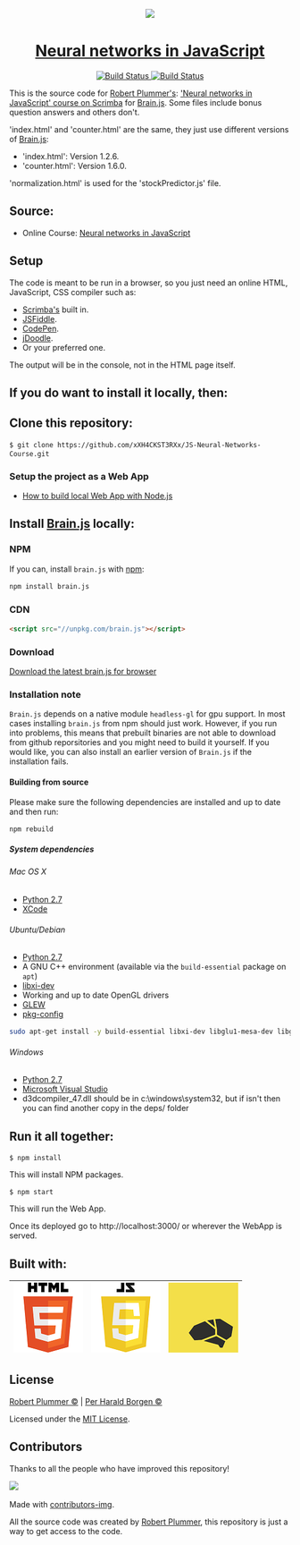 <p align="center">
   <a href="https://scrimba.com/g/gneuralnetworks">
     <img src="https://scrimba.com/static/img/logo.svg">
     <h1 align="center">Neural networks in JavaScript</h1>
  </a>
</p>

<p align="center">
    <a href="https://github.com/xXH4CKST3RXx/JS-Neural-Networks-Course/blob/master/LICENSE">
        <img src="https://img.shields.io/github/license/xXH4CKST3RXx/JS-Neural-Networks-Course.svg" alt="Build Status">
    </a>
    <a href="https://github.com/xXH4CKST3RXx/JS-Neural-Networks-Course/">
        <img src="https://badges.frapsoft.com/os/v1/open-source.svg?v=103" alt="Build Status">
    </a>
</p>

This is the source code for [Robert Plummer's](https://github.com/robertleeplummerjr): ['Neural networks in JavaScript' course on Scrimba](https://scrimba.com/g/gneuralnetworks) for [Brain.js](https://github.com/BrainJS/brain.js).
Some files include bonus question answers and others don't.

'index.html' and 'counter.html' are the same, they just use different versions of [Brain.js](https://github.com/BrainJS/brain.js):
- 'index.html': Version 1.2.6.
- 'counter.html': Version 1.6.0.

'normalization.html' is used for the 'stockPredictor.js' file.

## Source:

- Online Course: [Neural networks in JavaScript](https://scrimba.com/g/gneuralnetworks)
  
## Setup

The code is meant to be run in a browser, so you just need an online HTML, JavaScript, CSS compiler such as:

- [Scrimba's](https://scrimba.com/p/pVZJQfg/cv4rvCR) built in.
- [JSFiddle](https://jsfiddle.net/).
- [CodePen](https://codepen.io/pen/).
- [jDoodle](https://www.jdoodle.com/html-css-javascript-online-editor/).
- Or your preferred one.

The output will be in the console, not in the HTML page itself.


## If you do want to install it locally, then:

## Clone this repository:

    $ git clone https://github.com/xXH4CKST3RXx/JS-Neural-Networks-Course.git

### Setup the project as a Web App

- [How to build local Web App with Node.js](https://hackernoon.com/build-your-first-local-server-and-web-app-with-node-js-5a5d9e00aff0)


## Install [Brain.js](https://github.com/BrainJS/brain.js) locally:

### NPM

If you can, install `brain.js` with [npm](http://npmjs.org):

```bash
npm install brain.js
```

### CDN

```html
<script src="//unpkg.com/brain.js"></script>
```

### Download

[Download the latest brain.js for browser](https://unpkg.com/brain.js)

### Installation note

`Brain.js` depends on a native module `headless-gl` for gpu support. In most cases installing `brain.js` from npm should just work. However, if you run into problems, this means that prebuilt binaries are not able to download from github reporsitories and you might need to build it yourself. If you would like, you can also install an earlier version of `Brain.js` if the installation fails.

#### Building from source

Please make sure the following dependencies are installed and up to date and then run:

```bash
npm rebuild
```

##### System dependencies

###### Mac OS X

- [Python 2.7](https://www.python.org/)
- [XCode](https://developer.apple.com/xcode/)

###### Ubuntu/Debian

- [Python 2.7](https://www.python.org/)
- A GNU C++ environment (available via the `build-essential` package on `apt`)
- [libxi-dev](http://www.x.org/wiki/)
- Working and up to date OpenGL drivers
- [GLEW](http://glew.sourceforge.net/)
- [pkg-config](https://www.freedesktop.org/wiki/Software/pkg-config/)

```bash
sudo apt-get install -y build-essential libxi-dev libglu1-mesa-dev libglew-dev pkg-config
```

###### Windows

- [Python 2.7](https://www.python.org/)
- [Microsoft Visual Studio](https://www.microsoft.com/en-us/download/details.aspx?id=5555)
- d3dcompiler_47.dll should be in c:\windows\system32, but if isn't then you can find another copy in the deps/ folder

## Run it all together:

    $ npm install

This will install NPM packages.

    $ npm start

This will run the Web App.

Once its deployed go to http://localhost:3000/ or wherever the WebApp is served.

## Built with:

[![HTML](https://github.com/nicbuitr/f/blob/master/html5.png)](https://www.w3.org/html/) | [![JavaScript](https://github.com/nicbuitr/f/blob/master/javascript.png)](https://www.w3.org/standards/webdesign/script.html) | [![Brain.js](https://github.com/nicbuitr/f/blob/master/brainjs.png)](https://brain.js.org)
:---:|:---:|:---:



## License

[Robert Plummer ©](https://github.com/robertleeplummerjr) | [Per Harald Borgen ©](https://github.com/perborgen)

Licensed under the [MIT License](LICENSE).

## Contributors

Thanks to all the people who have improved this repository!

<a href="https://github.com/xXH4CKST3RXx/JS-Neural-Networks-Course/graphs/contributors">
  <img src="https://contributors-img.firebaseapp.com/image?repo=xXH4CKST3RXx/JS-Neural-Networks-Course" />
</a>

Made with [contributors-img](https://contributors-img.firebaseapp.com).

All the source code was created by [Robert Plummer](https://github.com/robertleeplummerjr), this repository is just a way to get access to the code.
